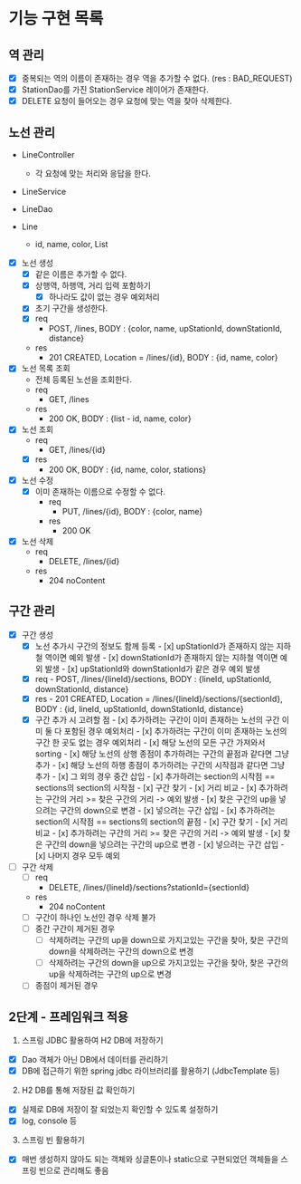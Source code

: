 # 기능 구현 목록

## 역 관리
- [x] 중복되는 역의 이름이 존재하는 경우 역을 추가할 수 없다. (res : BAD_REQUEST)
- [x] StationDao를 가진 StationService 레이어가 존재한다.
- [x] DELETE 요청이 들어오는 경우 요청에 맞는 역을 찾아 삭제한다.

## 노선 관리
- LineController
    - 각 요청에 맞는 처리와 응답을 한다.
- LineService

- LineDao

- Line
    - id, name, color, List<Station>

- [x] 노선 생성
    - [x] 같은 이름은 추가할 수 없다.
    - [x] 상행역, 하행역, 거리 입력 포함하기
      - [x] 하나라도 값이 없는 경우 예외처리
    - [x] 초기 구간을 생성한다.
    - [x] req
        - POST, /lines, BODY : {color, name, upStationId, downStationId, distance}
    - res
        - 201 CREATED, Location = /lines/{id}, BODY : {id, name, color}
- [x] 노선 목록 조회
    - 전체 등록된 노선을 조회한다.
    - req
        - GET, /lines
    - res
        - 200 OK, BODY : {list - id, name, color}
- [x] 노선 조회
    - req
        - GET, /lines/{id}
    - [x] res
        - 200 OK, BODY : {id, name, color, stations}
- [x] 노선 수정
  - [x] 이미 존재하는 이름으로 수정할 수 없다.
    - req
        - PUT, /lines/{id}, BODY : {color, name}
    - res
        - 200 OK
- [x] 노선 삭제
    - req
        - DELETE, /lines/{id}
    - res
        - 204 noContent
    
## 구간 관리
- [x] 구간 생성
  - [x] 노선 추가시 구간의 정보도 함께 등록
        - [x] upStationId가 존재하지 않는 지하철 역이면 예외 발생
        - [x] downStationId가 존재하지 않는 지하철 역이면 예외 발생
        - [x] upStationId와 downStationId가 같은 경우 예외 발생
  - [x] req
        - POST, /lines/{lineId}/sections, BODY : {lineId, upStationId, downStationId, distance}
  - [x] res
        - 201 CREATED, Location = /lines/{lineId}/sections/{sectionId}, BODY : {id, lineId, upStationId, downStationId, distance}
  - [x] 구간 추가 시 고려할 점
        - [x] 추가하려는 구간이 이미 존재하는 노선의 구간 이미 둘 다 포함된 경우 예외처리
        - [x] 추가하려는 구간이 이미 존재하는 노선의 구간 한 곳도 없는 경우 예외처리
        - [x] 해당 노선의 모든 구간 가져와서 sorting
        - [x] 해당 노선의 상행 종점이 추가하려는 구간의 끝점과 같다면 그냥 추가
        - [x] 해당 노선의 하행 종점이 추가하려는 구간의 시작점과 같다면 그냥 추가
        - [x] 그 외의 경우 중간 삽입
            - [x] 추가하려는 section의 시작점 == sections의 section의 시작점
                - [x] 구간 찾기 
                - [x] 거리 비교
                    - [x] 추가하려는 구간의 거리 >= 찾은 구간의 거리 -> 예외 발생
                - [x] 찾은 구간의 up을 넣으려는 구간의 down으로 변경
                - [x] 넣으려는 구간 삽입
            - [x] 추가하려는 section의 시작점 == sections의 section의 끝점
                - [x] 구간 찾기
                - [x] 거리 비교
                    - [x] 추가하려는 구간의 거리 >= 찾은 구간의 거리 -> 예외 발생
                - [x] 찾은 구간의 down을 넣으려는 구간의 up으로 변경
                - [x] 넣으려는 구간 삽입
        - [x] 나머지 경우 모두 예외
- [ ] 구간 삭제
    - [ ] req
        - DELETE, /lines/{lineId}/sections?stationId={sectionId}
    - res
        - 204 noContent
    - [ ] 구간이 하나인 노선인 경우 삭제 불가
    - [ ] 중간 구간이 제거된 경우
        - [ ] 삭제하려는 구간의 up을 down으로 가지고있는 구간을 찾아, 찾은 구간의 down을 삭제하려는 구간의 down으로 변경
        - [ ] 삭제하려는 구간의 down을 up으로 가지고있는 구간을 찾아, 찾은 구간의 up을 삭제하려는 구간의 up으로 변경
    - [ ] 종점이 제거된 경우
    
## 2단계 - 프레임워크 적용
1. 스프링 JDBC 활용하여 H2 DB에 저장하기
  - [x] Dao 객체가 아닌 DB에서 데이터를 관리하기
  - [x] DB에 접근하기 위한 spring jdbc 라이브러리를 활용하기 (JdbcTemplate 등)
2. H2 DB를 통해 저장된 값 확인하기
  - [x] 실제로 DB에 저장이 잘 되었는지 확인할 수 있도록 설정하기
  - [x] log, console 등
3. 스프링 빈 활용하기
  - [x] 매번 생성하지 않아도 되는 객체와 싱글톤이나 static으로 구현되었던 객체들을 스프링 빈으로 관리해도 좋음